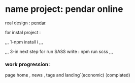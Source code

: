 # name project: pendar online

real design : [pendar](https://www.pendaronline.com/)
 
 for instal project : 

,,,
1-npm install i
,,,

,,,
3-in next step for run SASS write : npm run scss
,,,

### work progression:

 page home , news , tags and landing`(economic) (complated)

